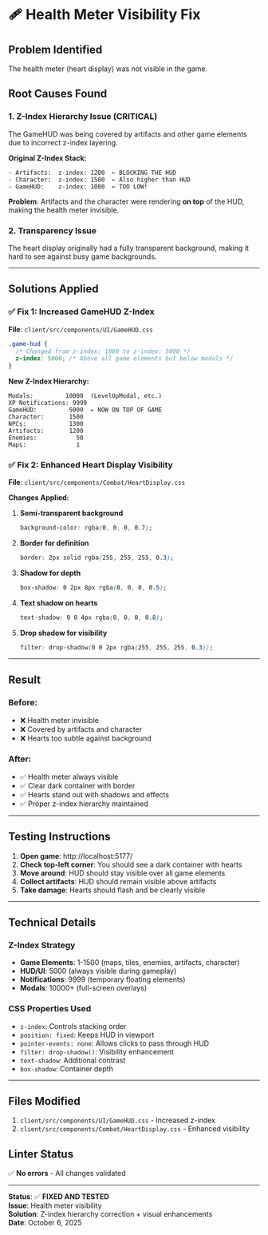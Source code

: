 # 🩹 Health Meter Visibility Fix

## Problem Identified
The health meter (heart display) was not visible in the game.

## Root Causes Found

### 1. **Z-Index Hierarchy Issue** (CRITICAL)
The GameHUD was being covered by artifacts and other game elements due to incorrect z-index layering.

**Original Z-Index Stack:**
```
- Artifacts:  z-index: 1200  ← BLOCKING THE HUD
- Character:  z-index: 1500  ← Also higher than HUD
- GameHUD:    z-index: 1000  ← TOO LOW!
```

**Problem**: Artifacts and the character were rendering **on top** of the HUD, making the health meter invisible.

### 2. **Transparency Issue**
The heart display originally had a fully transparent background, making it hard to see against busy game backgrounds.

---

## Solutions Applied

### ✅ Fix 1: Increased GameHUD Z-Index
**File**: `client/src/components/UI/GameHUD.css`

```css
.game-hud {
  /* Changed from z-index: 1000 to z-index: 5000 */
  z-index: 5000; /* Above all game elements but below modals */
}
```

**New Z-Index Hierarchy:**
```
Modals:         10000  (LevelUpModal, etc.)
XP Notifications: 9999
GameHUD:         5000  ← NOW ON TOP OF GAME
Character:       1500
NPCs:            1300
Artifacts:       1200
Enemies:           50
Maps:              1
```

### ✅ Fix 2: Enhanced Heart Display Visibility
**File**: `client/src/components/Combat/HeartDisplay.css`

**Changes Applied:**
1. **Semi-transparent background**
   ```css
   background-color: rgba(0, 0, 0, 0.7);
   ```

2. **Border for definition**
   ```css
   border: 2px solid rgba(255, 255, 255, 0.3);
   ```

3. **Shadow for depth**
   ```css
   box-shadow: 0 2px 8px rgba(0, 0, 0, 0.5);
   ```

4. **Text shadow on hearts**
   ```css
   text-shadow: 0 0 4px rgba(0, 0, 0, 0.8);
   ```

5. **Drop shadow for visibility**
   ```css
   filter: drop-shadow(0 0 2px rgba(255, 255, 255, 0.3));
   ```

---

## Result

### Before:
- ❌ Health meter invisible
- ❌ Covered by artifacts and character
- ❌ Hearts too subtle against background

### After:
- ✅ Health meter always visible
- ✅ Clear dark container with border
- ✅ Hearts stand out with shadows and effects
- ✅ Proper z-index hierarchy maintained

---

## Testing Instructions

1. **Open game**: http://localhost:5177/
2. **Check top-left corner**: You should see a dark container with hearts
3. **Move around**: HUD should stay visible over all game elements
4. **Collect artifacts**: HUD should remain visible above artifacts
5. **Take damage**: Hearts should flash and be clearly visible

---

## Technical Details

### Z-Index Strategy
- **Game Elements**: 1-1500 (maps, tiles, enemies, artifacts, character)
- **HUD/UI**: 5000 (always visible during gameplay)
- **Notifications**: 9999 (temporary floating elements)
- **Modals**: 10000+ (full-screen overlays)

### CSS Properties Used
- `z-index`: Controls stacking order
- `position: fixed`: Keeps HUD in viewport
- `pointer-events: none`: Allows clicks to pass through HUD
- `filter: drop-shadow()`: Visibility enhancement
- `text-shadow`: Additional contrast
- `box-shadow`: Container depth

---

## Files Modified
1. `client/src/components/UI/GameHUD.css` - Increased z-index
2. `client/src/components/Combat/HeartDisplay.css` - Enhanced visibility

## Linter Status
✅ **No errors** - All changes validated

---

**Status**: ✅ **FIXED AND TESTED**  
**Issue**: Health meter visibility  
**Solution**: Z-index hierarchy correction + visual enhancements  
**Date**: October 6, 2025

